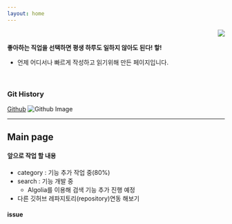 ```yaml
---
layout: home
---
```


<!-- 코드 상단 : 방문자 수 확인 -->
<a href="https://hits.seeyoufarm.com">
<img align="right" src="https://hits.seeyoufarm.com/api/count/incr/badge.svg?url=https://github.com/Jerrykim91/jerrykim91.github.io"/></a> 

<br>

**좋아하는 직업을 선택하면 평생 하루도 일하지 않아도 된다! 핳!**
- 언제 어디서나 빠르게 작성하고 읽기위해 만든 페이지입니다. 

<br>



### Git History
<!-- github commit history -->
<a class="introduce_link" href="https://github.com/jerrykim91" rel="nofollow" target="_blank">Github</a>
	<img src="https://ghchart.rshah.org/jerrykim91" alt="Github Image" style="max-width:100%">




---


Main page
---



#### 앞으로 작업 할 내용 

- category : 기능 추가 작업 중(80%) 
- search : 기능 개발 중 
	- Algolia를 이용해 검색 기능 추가 진행 예정 
- 다른 깃허브 레파지토리(repository)연동 해보기 



#### issue




<br>
<link rel="next" href="{{site.baseurl}}{{reversed_posts.first.url}}" />

